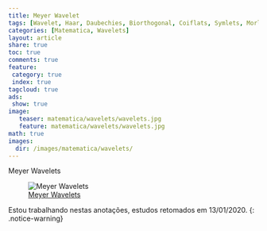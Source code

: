 ```yaml
---
title: Meyer Wavelet
tags: [Wavelet, Haar, Daubechies, Biorthogonal, Coiflats, Symlets, Morlet, Mexican Hat, Meyer, DSP, Signal, Signal Processing]
categories: [Matematica, Wavelets]
layout: article
share: true
toc: true
comments: true
feature:
 category: true
 index: true
tagcloud: true
ads: 
 show: true
image:
   teaser: matematica/wavelets/wavelets.jpg
   feature: matematica/wavelets/wavelets.jpg
math: true
images:
  dir: /images/matematica/wavelets/
---
```


Meyer Wavelets

<!--more-->

<figure class="image">
  <img src="{{site.url}}/{{page.images.dir}}/ch01_intro15-Meyer.gif" alt="Meyer Wavelets" >
  <figcaption><a href="{{site.url}}/{%post_url 2020-01-14-meyer-wavelets %}">Meyer Wavelets</a></figcaption>
</figure>

Estou trabalhando nestas anotações, estudos retomados em 13/01/2020.
{: .notice-warning}
